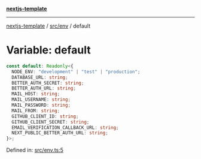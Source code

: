[**nextjs-template**](README.md)

---

[nextjs-template](README.md) / [src/env](src.env.md) / default

# Variable: default

```ts
const default: Readonly<{
  NODE_ENV: "development" | "test" | "production";
  DATABASE_URL: string;
  BETTER_AUTH_SECRET: string;
  BETTER_AUTH_URL: string;
  MAIL_HOST: string;
  MAIL_USERNAME: string;
  MAIL_PASSWORD: string;
  MAIL_FROM: string;
  GITHUB_CLIENT_ID: string;
  GITHUB_CLIENT_SECRET: string;
  EMAIL_VERIFICATION_CALLBACK_URL: string;
  NEXT_PUBLIC_BETTER_AUTH_URL: string;
}>;
```

Defined in: [src/env.ts:5](https://github.com/Its-Satyajit/nextjs-template/blob/c8d81b09293d759cbf04e9bc7e542cc7d90740e6/src/env.ts#L5)
